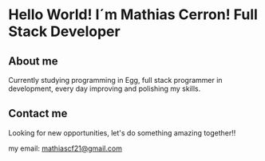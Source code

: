 # Hello World! I´m Mathias Cerron! Full Stack Developer

## About me 

Currently studying programming in Egg, full stack programmer in development, every day improving and polishing my skills.

## Contact me

Looking for new opportunities, let's do something amazing together!!

my email: mathiascf21@gmail.com


